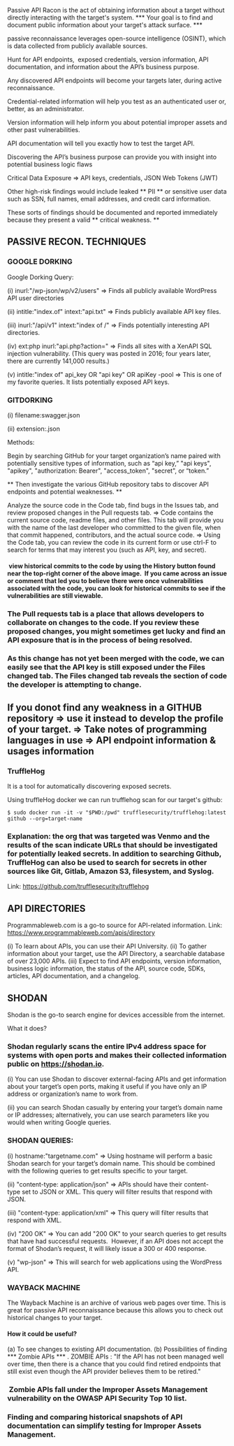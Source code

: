 Passive API Racon is the act of obtaining information about a target without directly interacting with the target's system. *** Your goal is to find and document public information about your target's attack surface. ***

passive reconnaissance leverages open-source intelligence (OSINT), which is data collected from publicly available sources.

Hunt for API endpoints,  exposed credentials, version information, API documentation, and information about the API’s business purpose.

Any discovered API endpoints will become your targets later, during active reconnaissance.

Credential-related information will help you test as an authenticated user or, better, as an administrator.

Version information will help inform you about potential improper assets and other past vulnerabilities.

API documentation will tell you exactly how to test the target API.

Discovering the API’s business purpose can provide you with insight into potential business logic flaws

Critical Data Exposure => API keys, credentials, JSON Web Tokens (JWT)

Other high-risk findings would include leaked ** PII ** or sensitive user data such as SSN, full names, email addresses, and credit card information.

These sorts of findings should be documented and reported immediately because they present a valid ** critical weakness. **

## PASSIVE RECON. TECHNIQUES

### GOOGLE DORKING

Google Dorking Query:

(i) inurl:"/wp-json/wp/v2/users" => Finds all publicly available WordPress API user directories

(ii) intitle:"index.of" intext:"api.txt" => Finds publicly available API key files.

(iii) inurl:"/api/v1" intext:"index of /" => Finds potentially interesting API directories.

(iv) ext:php inurl:"api.php?action=" => Finds all sites with a XenAPI SQL injection vulnerability. (This query was posted in 2016; four years later, there are currently 141,000 results.)

(v) intitle:"index of" api_key OR "api key" OR apiKey -pool => This is one of my favorite queries. It lists potentially exposed API keys.



### GITDORKING

(i) filename:swagger.json

(ii) extension:.json

Methods:

Begin by searching GitHub for your target organization’s name paired with potentially sensitive types of information, such as “api key,” "api keys", "apikey", "authorization: Bearer", "access_token", "secret", or “token.”

** Then investigate the various GitHub repository tabs to discover API endpoints and potential weaknesses. **

Analyze the source code in the Code tab, find bugs in the Issues tab, and review proposed changes in the Pull requests tab. => Code contains the current source code, readme files, and other files. This tab will provide you with the name of the last developer who committed to the given file, when that commit happened, contributors, and the actual source code.  => Using the Code tab, you can review the code in its current form or use ctrl-F to search for terms that may interest you (such as API, key, and secret).


####  view historical commits to the code by using the History button found near the top-right corner of the above image.  If you came across an issue or comment that led you to believe there were once vulnerabilities associated with the code, you can look for historical commits to see if the vulnerabilities are still viewable.

### The Pull requests tab is a place that allows developers to collaborate on changes to the code. If you review these proposed changes, you might sometimes get lucky and find an API exposure that is in the process of being resolved.

### As this change has not yet been merged with the code, we can easily see that the API key is still exposed under the Files changed tab. The Files changed tab reveals the section of code the developer is attempting to change.

## If you donot find any weakness in a GITHUB repository => use it instead to develop the profile of your target. => Take notes of programming languages in use => API endpoint information & usages information 


### TruffleHog



It is a tool for automatically discovering exposed secrets.

Using truffleHog docker we can run trufflehog scan for our target's github:

```
$ sudo docker run -it -v "$PWD:/pwd" trufflesecurity/trufflehog:latest github --org=target-name
```

### Explanation:  the org that was targeted was Venmo and the results of the scan indicate URLs that should be investigated for potentially leaked secrets. In addition to searching Github, TruffleHog can also be used to search for secrets in other sources like Git, Gitlab, Amazon S3, filesystem, and Syslog.


Link: https://github.com/trufflesecurity/trufflehog

## API DIRECTORIES

Programmableweb.com is a go-to source for API-related information.
Link: https://www.programmableweb.com/apis/directory

(i) To learn about APIs, you can use their API University.
(ii) To gather information about your target, use the API Directory, a searchable database of over 23,000 APIs.
(iii) Expect to find API endpoints, version information, business logic information, the status of the API, source code, SDKs, articles, API documentation, and a changelog.


## SHODAN

Shodan is the go-to search engine for devices accessible from the internet. 

What it does? 
### Shodan regularly scans the entire IPv4 address space for systems with open ports and makes their collected information public on https://shodan.io.

(i) You can use Shodan to discover external-facing APIs and get information about your target’s open ports, making it useful if you have only an IP address or organization’s name to work from.

(ii) you can search Shodan casually by entering your target’s domain name or IP addresses; alternatively, you can use search parameters like you would when writing Google queries.

### SHODAN QUERIES:

(i) hostname:"targetname.com" => Using hostname will perform a basic Shodan search for your target’s domain name. This should be combined with the following queries to get results specific to your target.



(ii) "content-type: application/json" => APIs should have their content-type set to JSON or XML. This query will filter results that respond with JSON.

(iii) "content-type: application/xml" => This query will filter results that respond with XML.

(iv) "200 OK" => You can add "200 OK" to your search queries to get results that have had successful requests.  However, if an API does not accept the format of Shodan’s request, it will likely issue a 300 or 400 response.

(v) "wp-json" => This will search for web applications using the WordPress API.


### WAYBACK MACHINE

The Wayback Machine is an archive of various web pages over time.
This is great for passive API reconnaissance because this allows you to check out historical changes to your target.

#### How it could be useful?
(a) To see changes to existing API documentation.
(b) Possibilities of finding *** Zombie APIs *** . 
ZOMBIE APIs : "If the API has not been managed well over time, then there is a chance that you could find retired endpoints that still exist even though the API provider believes them to be retired."
###  Zombie APIs fall under the Improper Assets Management vulnerability on the OWASP API Security Top 10 list.

### Finding and comparing historical snapshots of API documentation can simplify testing for Improper Assets Management.








